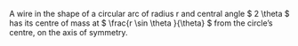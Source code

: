 A wire in the shape of a circular arc of radius r and central angle
$ 2 \theta $ has its centre of mass at $ \frac{r \sin \theta }{\theta} $
from the circle’s centre, on the axis of symmetry.
